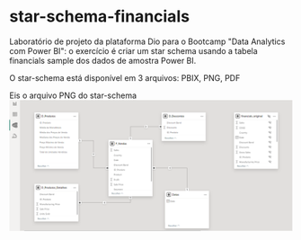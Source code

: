# star-schema-financials
Laboratório de projeto da plataforma Dio para o Bootcamp "Data Analytics com Power BI": o exercício é criar um star schema usando a tabela financials sample dos dados de amostra Power BI.

O star-schema está disponível em 3 arquivos: PBIX, PNG, PDF 

Eis o arquivo PNG do star-schema 
![Star-Schema](star-schema-financials.png)